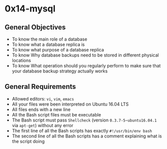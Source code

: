 # 0x14-mysql

## General Objectives
- To know the main role of a database
- To know what a database replica is
- To know what purpose of a database replica
- To know Why database backups need to be stored in different physical locations
- To know What operation should you regularly perform to make sure that your database backup strategy actually works

## General Requirements
- Allowed editors: ``vi``, ``vim``, ``emacs``
- All your files were been interpreted on Ubuntu 16.04 LTS
- All files ends with a new line
- All the Bash script files must be executable
- The Bash script must pass ``Shellcheck`` (version ``0.3.7-5~ubuntu16.04.1`` via ``apt-get``) without any error
- The first line of all the Bash scripts has exactly ``#!/usr/bin/env bash``
- The second line of all the Bash scripts has a comment explaining what is the script doing

